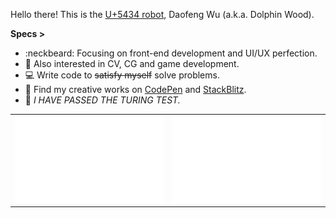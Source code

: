 Hello there! This is the [U+5434 robot](https://twitter.com/Dolphin_Wood/status/966221418164715520), Daofeng Wu (a.k.a. Dolphin Wood). 

**Specs >**

- :neckbeard: Focusing on front-end development and UI/UX perfection.
- :see_no_evil: Also interested in CV, CG and game development.
- :computer: Write code to ~~satisfy myself~~ solve problems.
- :feet: Find my creative works on [CodePen](https://codepen.io/idiotWu) and [StackBlitz](https://stackblitz.com/@idiotWu).
- :robot: _I HAVE PASSED THE TURING TEST._

<table>
  <tbody>
    <tr valign="top">
      <td>
        <img src="https://github.com/idiotWu/stats/blob/generated/overview.svg" alt="Daofeng Wu's GitHub Stats" />
      </td>
      <td>
        <img src="https://github.com/idiotWu/stats/blob/generated/languages.svg" alt="Most Used Languages" />
      </td>
    </tr>
  </tbody>
</table>
